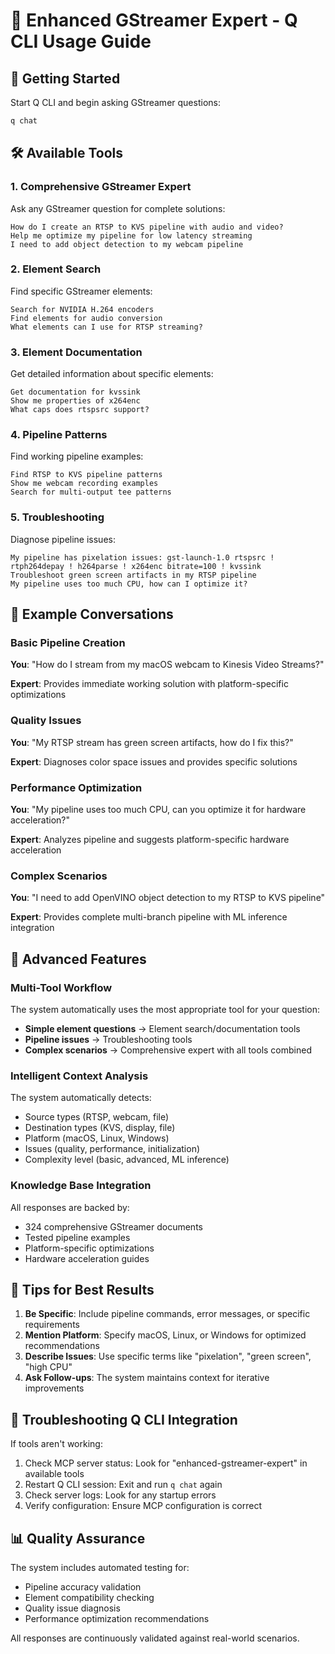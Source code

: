 # 🎯 Enhanced GStreamer Expert - Q CLI Usage Guide

## 🚀 Getting Started

Start Q CLI and begin asking GStreamer questions:
```bash
q chat
```

## 🛠️ Available Tools

### 1. **Comprehensive GStreamer Expert**
Ask any GStreamer question for complete solutions:
```
How do I create an RTSP to KVS pipeline with audio and video?
Help me optimize my pipeline for low latency streaming
I need to add object detection to my webcam pipeline
```

### 2. **Element Search**
Find specific GStreamer elements:
```
Search for NVIDIA H.264 encoders
Find elements for audio conversion
What elements can I use for RTSP streaming?
```

### 3. **Element Documentation**
Get detailed information about specific elements:
```
Get documentation for kvssink
Show me properties of x264enc
What caps does rtspsrc support?
```

### 4. **Pipeline Patterns**
Find working pipeline examples:
```
Find RTSP to KVS pipeline patterns
Show me webcam recording examples
Search for multi-output tee patterns
```

### 5. **Troubleshooting**
Diagnose pipeline issues:
```
My pipeline has pixelation issues: gst-launch-1.0 rtspsrc ! rtph264depay ! h264parse ! x264enc bitrate=100 ! kvssink
Troubleshoot green screen artifacts in my RTSP pipeline
My pipeline uses too much CPU, how can I optimize it?
```

## 🎯 Example Conversations

### Basic Pipeline Creation
**You**: "How do I stream from my macOS webcam to Kinesis Video Streams?"

**Expert**: Provides immediate working solution with platform-specific optimizations

### Quality Issues
**You**: "My RTSP stream has green screen artifacts, how do I fix this?"

**Expert**: Diagnoses color space issues and provides specific solutions

### Performance Optimization
**You**: "My pipeline uses too much CPU, can you optimize it for hardware acceleration?"

**Expert**: Analyzes pipeline and suggests platform-specific hardware acceleration

### Complex Scenarios
**You**: "I need to add OpenVINO object detection to my RTSP to KVS pipeline"

**Expert**: Provides complete multi-branch pipeline with ML inference integration

## 🔧 Advanced Features

### Multi-Tool Workflow
The system automatically uses the most appropriate tool for your question:
- **Simple element questions** → Element search/documentation tools
- **Pipeline issues** → Troubleshooting tools  
- **Complex scenarios** → Comprehensive expert with all tools combined

### Intelligent Context Analysis
The system automatically detects:
- Source types (RTSP, webcam, file)
- Destination types (KVS, display, file)
- Platform (macOS, Linux, Windows)
- Issues (quality, performance, initialization)
- Complexity level (basic, advanced, ML inference)

### Knowledge Base Integration
All responses are backed by:
- 324 comprehensive GStreamer documents
- Tested pipeline examples
- Platform-specific optimizations
- Hardware acceleration guides

## 🎯 Tips for Best Results

1. **Be Specific**: Include pipeline commands, error messages, or specific requirements
2. **Mention Platform**: Specify macOS, Linux, or Windows for optimized recommendations
3. **Describe Issues**: Use specific terms like "pixelation", "green screen", "high CPU"
4. **Ask Follow-ups**: The system maintains context for iterative improvements

## 🚨 Troubleshooting Q CLI Integration

If tools aren't working:
1. Check MCP server status: Look for "enhanced-gstreamer-expert" in available tools
2. Restart Q CLI session: Exit and run `q chat` again
3. Check server logs: Look for any startup errors
4. Verify configuration: Ensure MCP configuration is correct

## 📊 Quality Assurance

The system includes automated testing for:
- Pipeline accuracy validation
- Element compatibility checking
- Quality issue diagnosis
- Performance optimization recommendations

All responses are continuously validated against real-world scenarios.

